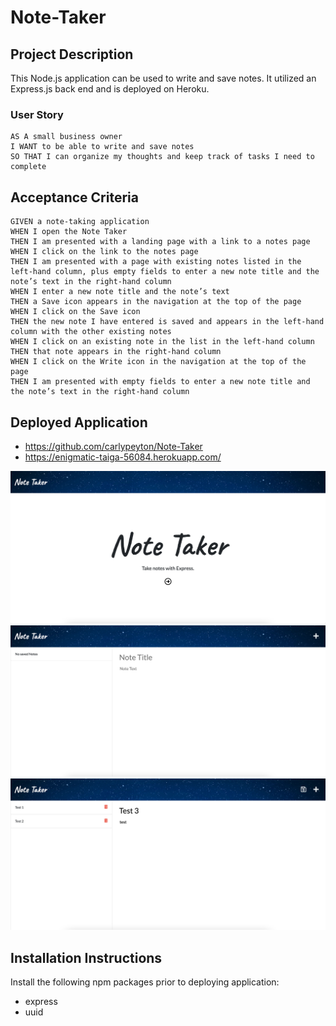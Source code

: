 # Note-Taker

## Project Description

This Node.js application can be used to write and save notes. It utilized an Express.js back end and is deployed on Heroku.

### User Story

```
AS A small business owner
I WANT to be able to write and save notes
SO THAT I can organize my thoughts and keep track of tasks I need to complete
```

## Acceptance Criteria

```
GIVEN a note-taking application
WHEN I open the Note Taker
THEN I am presented with a landing page with a link to a notes page
WHEN I click on the link to the notes page
THEN I am presented with a page with existing notes listed in the left-hand column, plus empty fields to enter a new note title and the note’s text in the right-hand column
WHEN I enter a new note title and the note’s text
THEN a Save icon appears in the navigation at the top of the page
WHEN I click on the Save icon
THEN the new note I have entered is saved and appears in the left-hand column with the other existing notes
WHEN I click on an existing note in the list in the left-hand column
THEN that note appears in the right-hand column
WHEN I click on the Write icon in the navigation at the top of the page
THEN I am presented with empty fields to enter a new note title and the note’s text in the right-hand column
```

## Deployed Application
* https://github.com/carlypeyton/Note-Taker
* https://enigmatic-taiga-56084.herokuapp.com/

<img src = "public/assets/images/main-screen.png">

<img src = "public/assets/images/no-notes-saved.png">

<img src = "public/assets/images/save-notes.png">

## Installation Instructions
Install the following npm packages prior to deploying application:
* express
* uuid